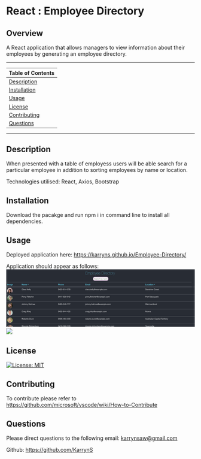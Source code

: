 # React : Employee Directory

## Overview

A React application that allows managers to view information about their employees by generating an employee directory. 

---
| Table of Contents |
|---|
| [Description](#Description) |
| [Installation](#Installation) |
| [Usage](#Usage) |
| [License](#License) |
| [Contributing](#Contributing) |
| [Questions](#Questions) |
---

## Description

When presented with a table of employess users will be able search for a particular employee in addition to sorting employees  by name or location. 

Technologies utilised: React, Axios, Bootstrap

## Installation

Download the pacakge and run npm i in command line to install all dependencies. 

## Usage

Deployed application here:  https://karryns.github.io/Employee-Directory/

Application should appear as follows: 
<img src="./public/ED.png">
<br>
<img src="./public/ED-sort.png">
<br>
## License 

[![License: MIT](https://img.shields.io/badge/License-MIT-yellow.svg)](https://opensource.org/licenses/MIT)


## Contributing
To contribute please refer to https://github.com/microsoft/vscode/wiki/How-to-Contribute

## Questions
Please direct questions to the following email: karrynsaw@gmail.com

Github: https://github.com/KarrynS
